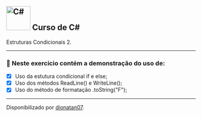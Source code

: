 <h2>
<a href="https://upload.wikimedia.org/wikipedia/commons/4/4f/Csharp_Logo.png">
<img src="https://upload.wikimedia.org/wikipedia/commons/4/4f/Csharp_Logo.png" width="64px" height="64px" alt="C#"></a>
Curso de C#
</h2>

<p>Estruturas Condicionais 2</strong>.
</strong> 

<hr>

<h3>
🛑 Neste exercicio contém a demonstração do uso de:
</h3>

- [x] Uso da estutura condicional if e else;
- [x] Uso dos métodos ReadLine() e WriteLine();
- [x] Uso do método de formatação .toString("F");

------------------------------------------

Disponibilizado por [dionatan07](https://www.linkedin.com/in/dionatandeandrade/ "LinkedIn").
